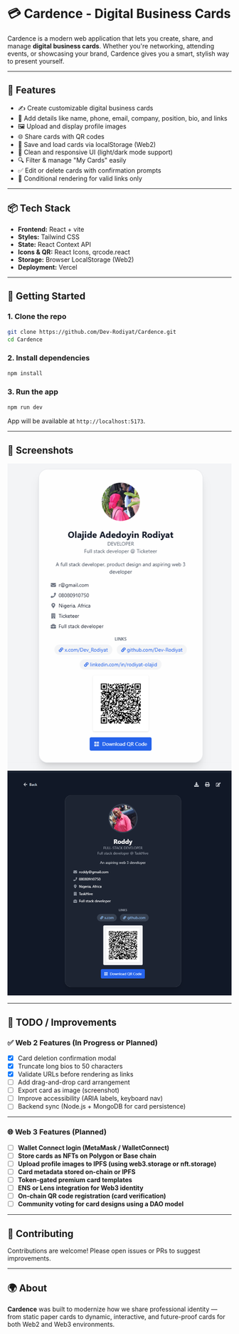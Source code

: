 # 💳 Cardence - Digital Business Cards

Cardence is a modern web application that lets you create, share, and manage **digital business cards**. Whether you're networking, attending events, or showcasing your brand, Cardence gives you a smart, stylish way to present yourself.

---

## 🚀 Features

- ✍️ Create customizable digital business cards
- 📇 Add details like name, phone, email, company, position, bio, and links
- 🖼 Upload and display profile images
- 🌐 Share cards with QR codes
- 💾 Save and load cards via localStorage (Web2)
- 🎨 Clean and responsive UI (light/dark mode support)
- 🔍 Filter & manage "My Cards" easily
- ✅ Edit or delete cards with confirmation prompts
- 🔗 Conditional rendering for valid links only

---

## 📦 Tech Stack

- **Frontend:** React + vite
- **Styles:** Tailwind CSS
- **State:** React Context API
- **Icons & QR:** React Icons, qrcode.react
- **Storage:** Browser LocalStorage (Web2)
- **Deployment:** Vercel

---

## 🧠 Getting Started

### 1. Clone the repo

```bash
git clone https://github.com/Dev-Rodiyat/Cardence.git
cd Cardence
````

### 2. Install dependencies

```bash
npm install
```

### 3. Run the app

```bash
npm run dev
```

App will be available at `http://localhost:5173`.

---

## 📸 Screenshots

![Card Image - Light mode](image.png)
![Card Image - Dark mode](image-1.png)

---

## 📌 TODO / Improvements

### ✅ Web 2 Features (In Progress or Planned)

* [x] Card deletion confirmation modal
* [x] Truncate long bios to 50 characters
* [x] Validate URLs before rendering as links
* [ ] Add drag-and-drop card arrangement
* [ ] Export card as image (screenshot)
* [ ] Improve accessibility (ARIA labels, keyboard nav)
* [ ] Backend sync (Node.js + MongoDB for card persistence)

---

### 🌐 Web 3 Features (Planned)

* [ ] **Wallet Connect login (MetaMask / WalletConnect)**
* [ ] **Store cards as NFTs on Polygon or Base chain**
* [ ] **Upload profile images to IPFS (using web3.storage or nft.storage)**
* [ ] **Card metadata stored on-chain or IPFS**
* [ ] **Token-gated premium card templates**
* [ ] **ENS or Lens integration for Web3 identity**
* [ ] **On-chain QR code registration (card verification)**
* [ ] **Community voting for card designs using a DAO model**

---

## 🤝 Contributing

Contributions are welcome! Please open issues or PRs to suggest improvements.

---

## 🌍 About

**Cardence** was built to modernize how we share professional identity — from static paper cards to dynamic, interactive, and future-proof cards for both Web2 and Web3 environments.
